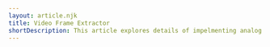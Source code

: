 ```yaml
---
layout: article.njk
title: Video Frame Extractor
shortDescription: This article explores details of impelmenting analog of html video element.
---
```


